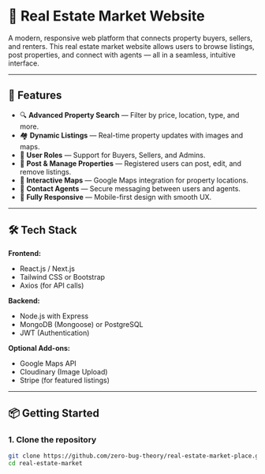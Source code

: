 # 🏡 Real Estate Market Website

A modern, responsive web platform that connects property buyers, sellers, and renters. This real estate market website allows users to browse listings, post properties, and connect with agents — all in a seamless, intuitive interface.

---

## 🚀 Features

- 🔍 **Advanced Property Search** — Filter by price, location, type, and more.
- 🏘️ **Dynamic Listings** — Real-time property updates with images and maps.
- 👥 **User Roles** — Support for Buyers, Sellers, and Admins.
- 📝 **Post & Manage Properties** — Registered users can post, edit, and remove listings.
- 📍 **Interactive Maps** — Google Maps integration for property locations.
- 📨 **Contact Agents** — Secure messaging between users and agents.
- 📱 **Fully Responsive** — Mobile-first design with smooth UX.

---

## 🛠️ Tech Stack

**Frontend:**
- React.js / Next.js
- Tailwind CSS or Bootstrap
- Axios (for API calls)

**Backend:**
- Node.js with Express
- MongoDB (Mongoose) or PostgreSQL
- JWT (Authentication)

**Optional Add-ons:**
- Google Maps API
- Cloudinary (Image Upload)
- Stripe (for featured listings)

---

## 📦 Getting Started

### 1. Clone the repository

```bash
git clone https://github.com/zero-bug-theory/real-estate-market-place.git
cd real-estate-market
